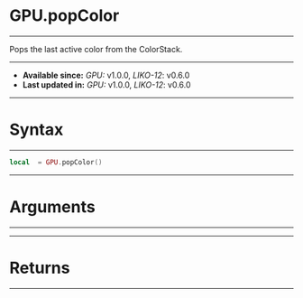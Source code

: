 # GPU.popColor
---

Pops the last active color from the ColorStack.

---

* **Available since:** _GPU:_ v1.0.0, _LIKO-12_: v0.6.0
* **Last updated in:** _GPU:_ v1.0.0, _LIKO-12_: v0.6.0

---
# Syntax
---

```lua
local  = GPU.popColor()
```

---
# Arguments
---



---
# Returns
---


